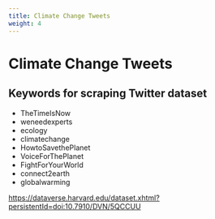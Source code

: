 ```yaml
---
title: Climate Change Tweets
weight: 4
---
```


#  Climate Change Tweets
## Keywords for scraping Twitter dataset

- TheTimeIsNow
- weneedexperts
- ecology
- climatechange
- HowtoSavethePlanet
- VoiceForThePlanet
- FightForYourWorld
- connect2earth
- globalwarming

<https://dataverse.harvard.edu/dataset.xhtml?persistentId=doi:10.7910/DVN/5QCCUU>